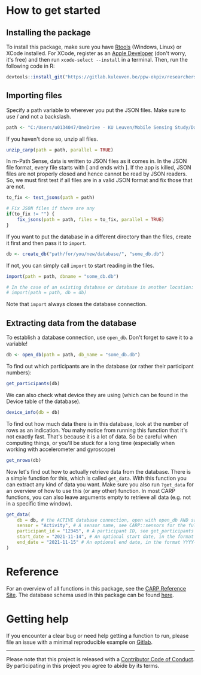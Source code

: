 # How to get started

## Installing the package
To install this package, make sure you have [Rtools](https://cran.r-project.org/bin/windows/Rtools/) (Windows, Linux) or XCode installed. For XCode, register as an [Apple Developer](https://developer.apple.com/register/agree/) (don't worry, it's free) and then run `xcode-select --install` in a terminal. Then, run the following code in R:

```r
devtools::install_git("https://gitlab.kuleuven.be/ppw-okpiv/researchers/u0134047/carp")
```

## Importing files

Specify a path variable to wherever you put the JSON files. Make sure to use / and not a backslash.

```r
path <- "C:/Users/u0134047/OneDrive - KU Leuven/Mobile Sensing Study/Data"
```

If you haven't done so, unzip all files.

```r
unzip_carp(path = path, parallel = TRUE)
```

In m-Path Sense, data is written to JSON files as it comes in. In the JSON file format, every file starts with [ and ends with ]. If the app is killed, JSON files are not properly closed and hence cannot be read by JSON readers. So, we must first test if all files are in a valid JSON format and fix those that are not.

```r
to_fix <- test_jsons(path = path)

# Fix JSON files if there are any
if(to_fix != "") {
	fix_jsons(path = path, files = to_fix, parallel = TRUE)
}
```

If you want to  put the database in a different directory than the files, create it first and then pass it to `import`.

```r
db <- create_db("path/for/you/new/database/", "some_db.db")
``` 

If not, you can simply call `import` to start reading in the files.

```r
import(path = path, dbname = "some_db.db")

# In the case of an existing database or database in another location:
# import(path = path, db = db)
```

Note that `import` always closes the database connection.

## Extracting data from the database
To establish a database connection, use `open_db`. Don't forget to save it to a variable!

```r
db <- open_db(path = path, db_name = "some_db.db")
```

To find out which participants are in the database (or rather their participant numbers):
```r
get_participants(db)
```

We can also check what device they are using (which can be found in the Device table of the database).

```r
device_info(db = db)
```

To find out how much data there is in this database, look at the number of rows as an indication. You mahy notice from running this function that it's not exactly fast. That's because it is a lot of data. So be careful when computing things, or you'll be stuck for a long time (especially when working with accelerometer and gyroscope)

```r
get_nrows(db)
```

Now let's find out how to actually retrieve data from the database. There is a simple function for this, which is called `get_data`. With this function you can extract any kind of data you want. Make sure you also run `?get_data` for an overview of how to use this (or any other) function. In most CARP functions, you can also leave arguments empty to retrieve all data (e.g. not in a specific time window).

```r
get_data(
	db = db, # the ACTIVE database connection, open with open_db AND save to a variable
	sensor = "Activity", # A sensor name, see CARP::sensors for the full list
	participant_id = "12345", # A participant ID, see get_participants
	start_date = "2021-11-14", # An optional start date, in the format YYYY-MM-DD
	end_date = "2021-11-15" # An optional end date, in the format YYYY-MM-DD
)
```

# Reference 
For an overview of all functions in this package, see the [CARP Reference Site](https://ppw-okpiv.pages.gitlab.kuleuven.be/researchers/u0134047/mpathsenser/reference/index.html). The database schema used in this package can be found [here](https://gitlab.kuleuven.be/ppw-okpiv/researchers/u0134047/carp/-/blob/master/inst/extdata/carp_db.png).

# Getting help
If you encounter a clear bug or need help getting a function to run, please file an issue with a minimal reproducible example on [Gitlab](https://gitlab.kuleuven.be/ppw-okpiv/researchers/u0134047/carp/-/issues).

---

Please note that this project is released with a [Contributor Code of Conduct](https://gitlab.kuleuven.be/ppw-okpiv/researchers/u0134047/carp/-/blob/master/CONTRIBUTING.md). By participating in this project you agree to abide by its terms.
